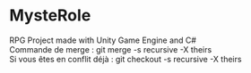 # MysteRole
RPG Project made with Unity Game Engine and C#    
Commande de merge : git merge -s recursive -X theirs    
Si vous êtes en conflit déjà : git checkout -s recursive -X theirs
